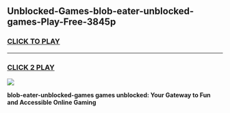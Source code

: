 
## Unblocked-Games-blob-eater-unblocked-games-Play-Free-3845p
<h3>
<a href="https://premium76.site?title=blob-eater-unblocked-games&ref=18A1">CLICK TO PLAY</a></h3>
<hr>

<h3>
<a href="https://premium76.site?title=blob-eater-unblocked-games&ref=18A1">CLICK 2 PLAY</a>
  
</h3>

<a href="https://premium76.site?title=blob-eater-unblocked-games&ref=18A1"><img src="https://clearcache.store/games.png"></a>


**blob-eater-unblocked-games games unblocked: Your Gateway to Fun and Accessible Online Gaming**
